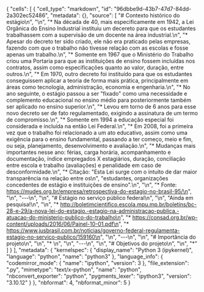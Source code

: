 {
 "cells": [
  {
   "cell_type": "markdown",
   "id": "96dbbe9d-43b7-47d7-84dd-2a302ec52486",
   "metadata": {},
   "source": [
    "# Contexto histórico do estágio\n",
    "\n",
    "* Na década de 40, mais especificamente em 1942, a Lei Orgânica do Ensino Industrial instituiu um decereto para que os estudantes trabalhassem com a supervisão de um docente na área industrial.\n",
    "* Apesar do decreto ter sido criado, ele não era praticado pelas empresas, fazendo com que o trabalho não tivesse relação com as escolas e fosse apenas um trabalho.\n",
    "* Somente em 1967 que o Ministério do Trabalho criou uma Portaria para que as instituições de ensino fossem incluídas nos contratos, assim como especificações quanto ao valor, duração, entre outros.\n",
    "* Em 1970, outro decreto foi instituído para que os estudantes conseguissem aplicar a teoria de forma mais prática, principalmente em áreas como tecnologia, administração, economia e engenharia.\n",
    "* No ano seguinte, o estágio passou a ser \"fixado\" como uma necessidade e complemento educacional no ensino médio para posteriormente também ser aplicado no ensino superior.\n",
    "* Levou em torno de 6 anos para esse novo decreto ser de fato regulamentado, exigindo a assinatura de um termo de compromisso.\n",
    "* Somente em 1994 a educação especial foi considerada e incluída na então Lei Federal.\n",
    "* Em 2008, foi a primeira vez que o trabalho foi relacionado a um ato educativo, assim como uma exigência para o ensino fundamental, passando a ter começo, meio e fim, ou seja, planejamento, desenvolvimento e avaliação.\n",
    "* Mudanças mais importantes nesse ano: férias, carga horária, acompanhamento e documentação, índice empregados X estagiários, duração, conciliação entre escola e trabalho (avaliações) e penalidade em caso de desconformidade.\n",
    "* Citação: \"Esta Lei surge com o intuito de dar maior transparência na relação entre os\n",
    "estudantes, organizações concedentes de estágio e instituições de ensino\".\n",
    "\n",
    "* Fonte: https://mudes.org.br/empresa/retrospectiva-do-estagio-no-brasil-95/\n",
    "\n",
    "---\n",
    "\n",
    "# Estágio no serviço público federal\n",
    "\n",
    "Ainda em pesquisa!\n",
    "\n",
    "* http://boletimcientifico.escola.mpu.mp.br/boletins/bc-28-e-29/a-nova-lei-do-estagio.-estagio-na-administracao-publica.-atuacao-do-ministerio-publico-do-trabalho\n",
    "* https://consad.org.br/wp-content/uploads/2016/06/Painel-10-01.pdf\n",
    "* https://www.jusbrasil.com.br/noticias/governo-federal-regulamenta-estagio-no-servico-publico/159160\n",
    "\n",
    "---\n",
    "\n",
    "# Importância do projeto\n",
    "\n",
    "* \n",
    "\n",
    "---\n",
    "\n",
    "# Objetivos do projeto\n",
    "\n",
    "*"
   ]
  }
 ],
 "metadata": {
  "kernelspec": {
   "display_name": "Python 3 (ipykernel)",
   "language": "python",
   "name": "python3"
  },
  "language_info": {
   "codemirror_mode": {
    "name": "ipython",
    "version": 3
   },
   "file_extension": ".py",
   "mimetype": "text/x-python",
   "name": "python",
   "nbconvert_exporter": "python",
   "pygments_lexer": "ipython3",
   "version": "3.10.12"
  }
 },
 "nbformat": 4,
 "nbformat_minor": 5
}
